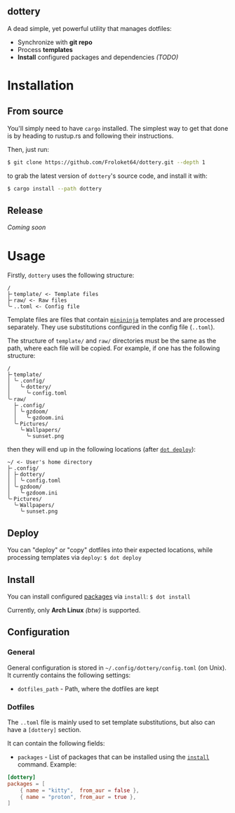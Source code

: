 dottery
-------
A dead simple, yet powerful utility that manages dotfiles:
- Synchronize with **git repo**
- Process **templates**
- **Install** configured packages and dependencies _(TODO)_

# Installation
## From source
You'll simply need to have `cargo` installed. The simplest way to get that done is by heading to rustup.rs and following their instructions.

Then, just run:
```sh
$ git clone https://github.com/Froloket64/dottery.git --depth 1
```
to grab the latest version of `dottery`'s source code, and install it with:
```sh
$ cargo install --path dottery
```

## Release
_Coming soon_

# Usage
<!-- TODO: Create an example set of dotfiles to demonstrate usage -->
Firstly, `dottery` uses the following structure:
```
/
├╴template/ <- Template files
├╴raw/ <- Raw files
╰╴..toml <- Config file
```
Template files are files that contain [`minininja`](https://crates.io/crates/minijinja) templates and are processed separately. They use substitutions configured in the config file (`..toml`).

The structure of `template/` and `raw/` directories must be the same as the path, where each file will be copied. For example, if one has the following structure:
```
/
├╴template/
│ ╰╴.config/
│   ╰╴dottery/
│     ╰╴config.toml
╰╴raw/
  ├╴.config/
  │ ╰╴gzdoom/
  │   ╰╴gzdoom.ini
  ╰╴Pictures/
    ╰╴Wallpapers/
      ╰╴sunset.png
```
then they will end up in the following locations (after [`dot deploy`](#deploy)):
```
~/ <- User's home directory
├╴.config/
│ ├╴dottery/
│ │ ╰╴config.toml
│ ╰╴gzdoom/
│   ╰╴gzdoom.ini
╰╴Pictures/
  ╰╴Wallpapers/
    ╰╴sunset.png
```

## Deploy
You can "deploy" or "copy" dotfiles into their expected locations, while processing templates via `deploy`:
`$ dot deploy`

## Install
You can install configured [packages](#dotfiles) via `install`:
`$ dot install`

Currently, only **Arch Linux** _(btw)_ is supported.

## Configuration
### General
General configuration is stored in `~/.config/dottery/config.toml` (on Unix). It currently contains the following settings:
- `dotfiles_path` - Path, where the dotfiles are kept

### Dotfiles
The `..toml` file is mainly used to set template substitutions, but also can have a `[dottery]` section.

It can contain the following fields:
- `packages` - List of packages that can be installed using the [`install`](#install) command. Example:
```toml
[dottery]
packages = [
	{ name = "kitty",  from_aur = false },
	{ name = "proton", from_aur = true },
]
```

